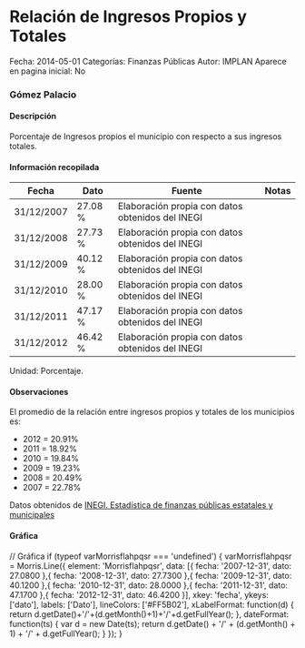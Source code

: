 Relación de Ingresos Propios y Totales
=====

Fecha: 2014-05-01
Categorías: Finanzas Públicas
Autor: IMPLAN
Aparece en pagina inicial: No

### Gómez Palacio

#### Descripción

Porcentaje de Ingresos propios el municipio con respecto a sus ingresos totales.

<!-- break -->

#### Información recopilada

<table class="table table-hover table-bordered matriz">
  <thead>
    <tr><th>Fecha</th><th>Dato</th><th>Fuente</th><th>Notas</th></tr>
  </thead>
  <tbody>
    <tr><td class="centrado">31/12/2007</td><td class="derecha">27.08 %</td><td>Elaboración propia con datos obtenidos del INEGI</td><td></td></tr>
    <tr><td class="centrado">31/12/2008</td><td class="derecha">27.73 %</td><td>Elaboración propia con datos obtenidos del INEGI</td><td></td></tr>
    <tr><td class="centrado">31/12/2009</td><td class="derecha">40.12 %</td><td>Elaboración propia con datos obtenidos del INEGI</td><td></td></tr>
    <tr><td class="centrado">31/12/2010</td><td class="derecha">28.00 %</td><td>Elaboración propia con datos obtenidos del INEGI</td><td></td></tr>
    <tr><td class="centrado">31/12/2011</td><td class="derecha">47.17 %</td><td>Elaboración propia con datos obtenidos del INEGI</td><td></td></tr>
    <tr><td class="centrado">31/12/2012</td><td class="derecha">46.42 %</td><td>Elaboración propia con datos obtenidos del INEGI</td><td></td></tr>
  </tbody>
</table>

Unidad: Porcentaje.

#### Observaciones

El promedio de la relación entre ingresos propios y totales de los municipios es:

- 2012 = 20.91%
- 2011 = 18.92%
- 2010 = 19.84%
- 2009 = 19.23%
- 2008 = 20.49%
- 2007 = 22.78%

Datos obtenidos de [INEGI. Estadística de finanzas públicas estatales y municipales](http://www.inegi.org.mx/sistemas/olap/Proyectos/bd/continuas/finanzaspublicas/FPMun.asp?s=est&c=11289&proy=efipem_fmun)

#### Gráfica

<div id="Morrisflahpqsr" class="grafica"></div>
  // Gráfica
  if (typeof varMorrisflahpqsr === 'undefined') {
    varMorrisflahpqsr = Morris.Line({
      element: 'Morrisflahpqsr',
      data: [{ fecha: '2007-12-31', dato: 27.0800 },{ fecha: '2008-12-31', dato: 27.7300 },{ fecha: '2009-12-31', dato: 40.1200 },{ fecha: '2010-12-31', dato: 28.0000 },{ fecha: '2011-12-31', dato: 47.1700 },{ fecha: '2012-12-31', dato: 46.4200 }],
      xkey: 'fecha',
      ykeys: ['dato'],
      labels: ['Dato'],
      lineColors: ['#FF5B02'],
      xLabelFormat: function(d) { return d.getDate()+'/'+(d.getMonth()+1)+'/'+d.getFullYear(); },
      dateFormat: function(ts) { var d = new Date(ts); return d.getDate() + '/' + (d.getMonth() + 1) + '/' + d.getFullYear(); }
    });
  }
